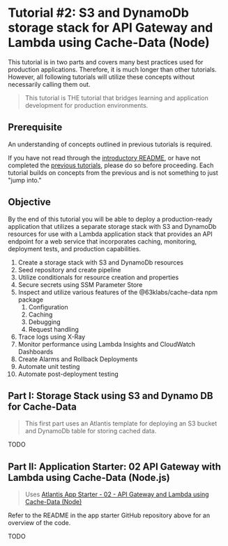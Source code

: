 # Tutorial #2: S3 and DynamoDb storage stack for API Gateway and Lambda using Cache-Data (Node)

This tutorial is in two parts and covers many best practices used for production applications. Therefore, it is much longer than other tutorials. However, all following tutorials will utilize these concepts without necessarily calling them out.

> This tutorial is THE tutorial that bridges learning and application development for production environments.

## Prerequisite

An understanding of concepts outlined in previous tutorials is required.

If you have not read through the [introductory README](../../README.md), or have not completed the [previous tutorials](../../README.md#tutorials), please do so before proceeding. Each tutorial builds on concepts from the previous and is not something to just "jump into."

## Objective

By the end of this tutorial you will be able to deploy a production-ready application that utilizes a separate storage stack with S3 and DynamoDb resources for use with a Lambda application stack that provides an API endpoint for a web service that incorporates caching, monitoring, deployment tests, and production capabilities.

1. Create a storage stack with S3 and DynamoDb resources
2. Seed repository and create pipeline
3. Utilize conditionals for resource creation and properties
4. Secure secrets using SSM Parameter Store
4. Inspect and utilize various features of the @63klabs/cache-data npm package
   1. Configuration
   2. Caching
   3. Debugging
   4. Request handling
5. Trace logs using X-Ray
6. Monitor performance using Lambda Insights and CloudWatch Dashboards
7. Create Alarms and Rollback Deployments
8. Automate unit testing
9. Automate post-deployment testing

## Part I: Storage Stack using S3 and Dynamo DB for Cache-Data

> This first part uses an Atlantis template for deploying an S3 bucket and DynamoDb table for storing cached data.

TODO

## Part II: Application Starter: 02 API Gateway with Lambda using Cache-Data (Node.js)

> Uses [Atlantis App Starter - 02 - API Gateway and Lambda using Cache-Data (Node)](https://github.com/63Klabs/atlantis-starter-02-apigw-lambda-cache-data-node)

Refer to the README in the app starter GitHub repository above for an overview of the code.

TODO